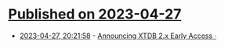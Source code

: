 # [Published on 2023-04-27](index.md)

* [2023-04-27, 20:21:58](https://lobste.rs/s/hlaxtt/announcing_xtdb_2_x_early_access) - [Announcing XTDB 2.x Early Access ·](https://www.xtdb.com/blog/2x-early-access)
